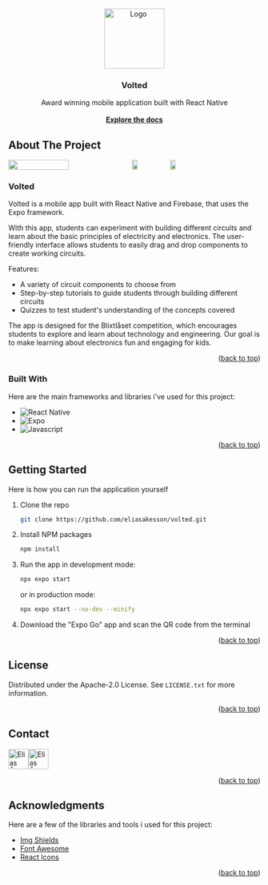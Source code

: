 <a name="readme-top"></a>

<!-- PROJECT LOGO -->
<br />
<div align="center">
  <a href="https://github.com/eliasakesson/volted">
    <img src="https://raw.githubusercontent.com/eliasakesson/Volted/master/assets/maskot.png" alt="Logo" width="120" height="120">
  </a>

  <h3 align="center">Volted</h3>

  <p align="center">
    Award winning mobile application built with React Native
    <br />
    <br />
    <a href="https://github.com/eliasakesson/volted"><strong>Explore the docs</strong></a>
  </p>
</div>

<!-- ABOUT THE PROJECT -->
## About The Project

<div style="display:flex">
  <img src="https://raw.githubusercontent.com/eliasakesson/Volted/master/assets/mockup.png" alt="" width="49%" />
  <img src="https://raw.githubusercontent.com/eliasakesson/Volted/master/assets/pic1.PNG" alt="" width="15%" />
  <img src="https://raw.githubusercontent.com/eliasakesson/Volted/master/assets/pic2.PNG" alt="" width="15%" />
</div>

### Volted

Volted is a mobile app built with React Native and Firebase, that uses the Expo framework.

With this app, students can experiment with building different circuits and learn about the basic principles of electricity and electronics. The user-friendly interface allows students to easily drag and drop components to create working circuits.

Features:
* A variety of circuit components to choose from
* Step-by-step tutorials to guide students through building different circuits
* Quizzes to test student's understanding of the concepts covered

The app is designed for the Blixtlåset competition, which encourages students to explore and learn about technology and engineering. Our goal is to make learning about electronics fun and engaging for kids.

<p align="right">(<a href="#readme-top">back to top</a>)</p>

### Built With

Here are the main frameworks and libraries i've used for this project:

* ![React Native][React.js]
* ![Expo][Expo]
* ![Javascript][Javascript]

<p align="right">(<a href="#readme-top">back to top</a>)</p>

<!-- GETTING STARTED -->
## Getting Started

Here is how you can run the application yourself

1. Clone the repo
   ```sh
   git clone https://github.com/eliasakesson/volted.git
   ```
2. Install NPM packages
   ```sh
   npm install
   ```
3. Run the app in development mode:
   ```sh
   npx expo start
   ```

   or in production mode:
   ```sh
   npx expo start --no-dev --minify
   ```
4. Download the "Expo Go" app and scan the QR code from the terminal

<p align="right">(<a href="#readme-top">back to top</a>)</p>


<!-- LICENSE -->
## License

Distributed under the Apache-2.0 License. See `LICENSE.txt` for more information.

<p align="right">(<a href="#readme-top">back to top</a>)</p>



<!-- CONTACT -->
## Contact
<div style="display:flex">
  <a href="https://www.linkedin.com/in/eliasakesson/" target="blank"><img align="center" src="https://upload.wikimedia.org/wikipedia/commons/thumb/c/ca/LinkedIn_logo_initials.png/800px-LinkedIn_logo_initials.png" alt="Elias Åkesson" height="40" width="40"/></a>
  <a href="https://github.com/eliasakesson" target="blank"><img align="center" src="https://raw.githubusercontent.com/rahuldkjain/github-profile-readme-generator/master/src/images/icons/Social/github.svg" alt="Elias Åkesson" height="40" width="40" /></a>
</div>

<p align="right">(<a href="#readme-top">back to top</a>)</p>



<!-- ACKNOWLEDGMENTS -->
## Acknowledgments

Here are a few of the libraries and tools i used for this project:

* [Img Shields](https://shields.io)
* [Font Awesome](https://fontawesome.com)
* [React Icons](https://react-icons.github.io/react-icons/search)

<p align="right">(<a href="#readme-top">back to top</a>)</p>



<!-- MARKDOWN LINKS & IMAGES -->
[logo]: public/images/logo.png
[product-screenshot]: public/images/home-page.png
[React.js]: https://img.shields.io/badge/react_native-%2320232a.svg?style=for-the-badge&logo=react&logoColor=%2361DAFB
[Expo]: https://img.shields.io/badge/expo-1C1E24?style=for-the-badge&logo=expo&logoColor=#D04A37
[Javascript]: https://img.shields.io/badge/javascript-%23323330.svg?style=for-the-badge&logo=javascript&logoColor=%23F7DF1E
